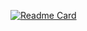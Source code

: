 
[![Readme Card](https://github-readme-stats.vercel.app/api/pin/?username=ABDELLAH-Hallou&theme=algolia&repo=hotel_HALLOU)](https://github.com/anuraghazra/github-readme-stats)
